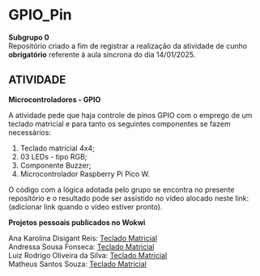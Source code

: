 # GPIO_Pin

__Subgrupo 0__<br>
Repositório criado a fim de registrar a realização da atividade de cunho __obrigatório__ referente à aula síncrona do dia 14/01/2025.

## ATIVIDADE 
__Microcontroladores - GPIO__<br>

A atividade pede que haja controle de pinos GPIO com o emprego de um teclado matricial e para tanto os seguintes componentes se fazem necessários:

1) Teclado matricial 4x4;
2) 03 LEDs - tipo RGB;
3) Componente Buzzer;
4) Microcontrolador Raspberry Pi Pico W.

O código com a lógica adotada pelo grupo se encontra no presente reposítório e o resultado pode ser assistido no vídeo alocado neste link: (adicionar link quando o vídeo estiver pronto).

__Projetos pessoais publicados no Wokwi__

Ana Karolina Disigant Reis: [Teclado Matricial](https://wokwi.com/projects/420523283314492417)<br>
Andressa Sousa Fonseca: [Teclado Matricial](https://wokwi.com/projects/420513649334097921)<br>
Luiz Rodrigo Oliveira da Silva: [Teclado Matricial](https://wokwi.com/projects/420521267008450561)<br>
Matheus Santos Souza: [Teclado Matricial](https://wokwi.com/projects/420371965130407937)
